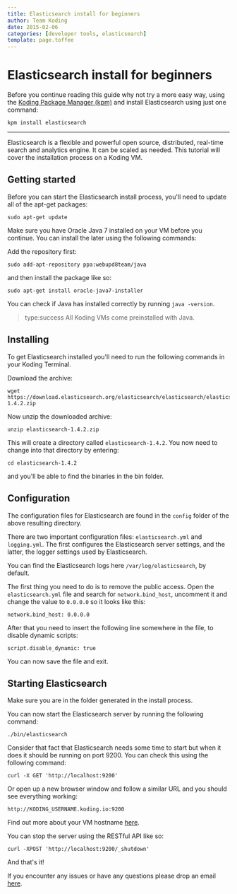 ```yaml
---
title: Elasticsearch install for beginners
author: Team Koding
date: 2015-02-06
categories: [developer tools, elasticsearch]
template: page.toffee
---
```


# Elasticsearch install for beginners

Before you continue reading this guide why not try a more easy way, using the [Koding Package Manager (kpm)](http://learn.koding.com/guides/getting-started-kpm/) and install Elasticsearch using just one command:

```
kpm install elasticsearch
```

***

Elasticsearch is a flexible and powerful open source, distributed, real-time search and analytics engine. It can be scaled as needed. This tutorial will cover the installation process on a Koding VM.

## Getting started

Before you can start the Elasticsearch install process, you'll need to update all of the apt-get packages:

```
sudo apt-get update
```

Make sure you have Oracle Java 7 installed on your VM before you continue. You can install the later using the following commands:

Add the repository first:

```
sudo add-apt-repository ppa:webupd8team/java
```

and then install the package like so:

```
sudo apt-get install oracle-java7-installer
```

You can check if Java has installed correctly by running `java -version`.

> type:success
> All Koding VMs come preinstalled with Java.

## Installing

To get Elasticsearch installed you'll need to run the following commands in your Koding Terminal.

Download the archive:

```
wget https://download.elasticsearch.org/elasticsearch/elasticsearch/elasticsearch-1.4.2.zip
```

Now unzip the downloaded archive:

```
unzip elasticsearch-1.4.2.zip
```

This will create a directory called `elasticsearch-1.4.2`. You now need to change into that directory by entering:

```
cd elasticsearch-1.4.2
```

and you'll be able to find the binaries in the bin folder.

## Configuration

The configuration files for Elasticsearch are found in the `config` folder of the above resulting directory.

There are two important configuration files: `elasticsearch.yml` and `logging.yml`. The first configures the Elasticsearch server settings, and the latter, the logger settings used by Elasticsearch.

You can find the Elasticsearch logs here `/var/log/elasticsearch`, by default.

The first thing you need to do is to remove the public access. Open the `elasticsearch.yml` file and search for `network.bind_host`, uncomment it and change the value to `0.0.0.0` so it looks like this:

```
network.bind_host: 0.0.0.0
```

After that you need to insert the following line somewhere in the file, to disable dynamic scripts:

```
script.disable_dynamic: true
```

You can now save the file and exit.

## Starting Elasticsearch

Make sure you are in the folder generated in the install process.

You can now start the Elasticsearch server by running the following command:

```
./bin/elasticsearch
```

Consider that fact that Elasticsearch needs some time to start but when it does it should be running on port 9200. You can check this using the following command:

```
curl -X GET 'http://localhost:9200'
```

Or open up a new browser window and follow a similar URL and you should see everything working:

```
http://KODING_USERNAME.koding.io:9200
```

Find out more about your VM hostname [here](http://learn.koding.com/faq/vm-hostname/).

You can stop the server using the RESTful API like so:

```
curl -XPOST 'http://localhost:9200/_shutdown'
```

And that's it!

If you encounter any issues or have any questions please drop an email [here](mailto:support@koding.com).
